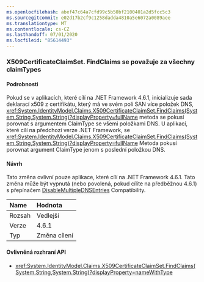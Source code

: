 ```yaml
---
ms.openlocfilehash: abef47c64a7cfd99c5b50bf2100401a2d5fcc5c3
ms.sourcegitcommit: e02d17b2cf9c1258dadda4810a5e6072a0089aee
ms.translationtype: MT
ms.contentlocale: cs-CZ
ms.lasthandoff: 07/01/2020
ms.locfileid: "85614493"
---
```

### <a name="x509certificateclaimsetfindclaims-considers-all-claimtypes"></a>X509CertificateClaimSet. FindClaims se považuje za všechny claimTypes

#### <a name="details"></a>Podrobnosti

Pokud se v aplikacích, které cílí na .NET Framework 4.6.1, inicializuje sada deklarací x509 z certifikátu, který má ve svém poli SAN více položek DNS, <xref:System.IdentityModel.Claims.X509CertificateClaimSet.FindClaims(System.String,System.String)?displayProperty=fullName> metoda se pokusí porovnat s argumentem ClaimType se všemi položkami DNS. U aplikací, které cílí na předchozí verze .NET Framework, se <xref:System.IdentityModel.Claims.X509CertificateClaimSet.FindClaims(System.String,System.String)?displayProperty=fullName> Metoda pokusí porovnat argument ClaimType jenom s poslední položkou DNS.

#### <a name="suggestion"></a>Návrh

Tato změna ovlivní pouze aplikace, které cílí na .NET Framework 4.6.1. Tato změna může být vypnutá (nebo povolená, pokud cílíte na předběžnou 4.6.1) s přepínačem [DisableMultipleDNSEntries](~/docs/framework/migration-guide/mitigation-x509certificateclaimset-findclaims-method.md#mitigation) Compatibility.

| Name    | Hodnota       |
|:--------|:------------|
| Rozsah   | Vedlejší       |
| Verze | 4.6.1       |
| Typ    | Změna cílení |

#### <a name="affected-apis"></a>Ovlivněná rozhraní API

- <xref:System.IdentityModel.Claims.X509CertificateClaimSet.FindClaims(System.String,System.String)?displayProperty=nameWithType>
